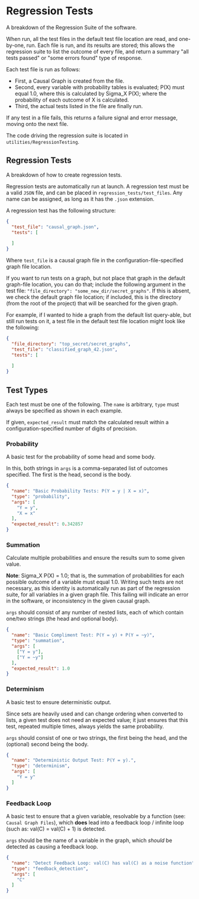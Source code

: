 # Regression Tests

A breakdown of the Regression Suite of the software.

When run, all the test files in the default test file location are read, and one-by-one, run. Each file is run, and its results are stored; this allows the regression suite to list the outcome of every file, and return a summary "all tests passed" or "some errors found" type of response.

Each test file is run as follows:

- First, a Causal Graph is created from the file.
- Second, every variable with probability tables is evaluated; P(X) must equal 1.0, where this is calculated by Sigma_X P(X); where the probability of each outcome of X is calculated.
- Third, the actual tests listed in the file are finally run.

If any test in a file fails, this returns a failure signal and error message, moving onto the next file.

The code driving the regression suite is located in ``utilities/RegressionTesting``.

## Regression Tests

A breakdown of how to create regression tests.

Regression tests are automatically run at launch. A regression test must be a valid ``JSON`` file, and can be placed in ``regression_tests/test_files``. Any name can be assigned, as long as it has the ``.json`` extension.

A regression test has the following structure:

```json
{
  "test_file": "causal_graph.json",
  "tests": [
    
  ]
}
```

Where ``test_file`` is a causal graph file in the configuration-file-specified graph file location.

If you want to run tests on a graph, but not place that graph in the default graph-file location, you can do that;
include the following argument in the test file: ``"file_directory": "some_new_dir/secret_graphs"``. If this is absent, 
we check the default graph file location; if included, this is the directory (from the root of the project) that will 
be searched for the given graph. 

For example, if I wanted to hide a graph from the default list query-able, but still run tests on it, a test file in
the default test file location might look like the following:

```json
{
  "file_directory": "top_secret/secret_graphs",
  "test_file": "classified_graph_42.json",
  "tests": [
  
  ]
}
```

## Test Types

Each test must be one of the following. The ``name`` is arbitrary, ``type`` must always be specified as shown in each example.

If given, ``expected_result`` must match the calculated result within a configuration-specified number of digits of precision.

### Probability

A basic test for the probability of some head and some body.

In this, both strings in ``args`` is a comma-separated list of outcomes specified. The first is the head, second is the body.

```json
{
  "name": "Basic Probability Tests: P(Y = y | X = x)",
  "type": "probability",
  "args": [
    "Y = y",
    "X = x"  
  ],
  "expected_result": 0.342857
}
```

### Summation

Calculate multiple probabilities and ensure the results sum to some given value.

**Note**: Sigma_X P(X) = 1.0; that is, the summation of probabilities for each possible outcome of a variable must equal 1.0. Writing such tests are not necessary, as this identity is automatically run as part of the regression suite, for all variables in a given graph file. This failing will indicate an error in the software, or inconsistency in the given causal graph. 

``args`` should consist of any number of nested lists, each of which contain one/two strings (the head and optional body).

```json
{
  "name": "Basic Compliment Test: P(Y = y) + P(Y = ~y)",
  "type": "summation",
  "args": [
    ["Y = y"],
    ["Y = ~y"]
  ],
  "expected_result": 1.0
}
```

### Determinism

A basic test to ensure deterministic output.

Since sets are heavily used and can change ordering when converted to lists, a given test does not need an expected value; it just ensures that this test, repeated multiple times, always yields the same probability.

``args`` should consist of one or two strings, the first being the head, and the (optional) second being the body.

```json
{
  "name": "Deterministic Output Test: P(Y = y).",
  "type": "determinism",
  "args": [
    "Y = y"
  ]
}
```

### Feedback Loop

A basic test to ensure that a given variable, resolvable by a function (see: ``Causal Graph Files``), which **does** lead into a feedback loop / infinite loop (such as: val(C) = val(C) + 1) is detected.

``args`` should be the name of a variable in the graph, which *should* be detected as causing a feedback loop. 

```json
{
  "name": "Detect Feedback Loop: val(C) has val(C) as a noise function",
  "type": "feedback_detection",
  "args": [
    "C"
  ]
}
```
